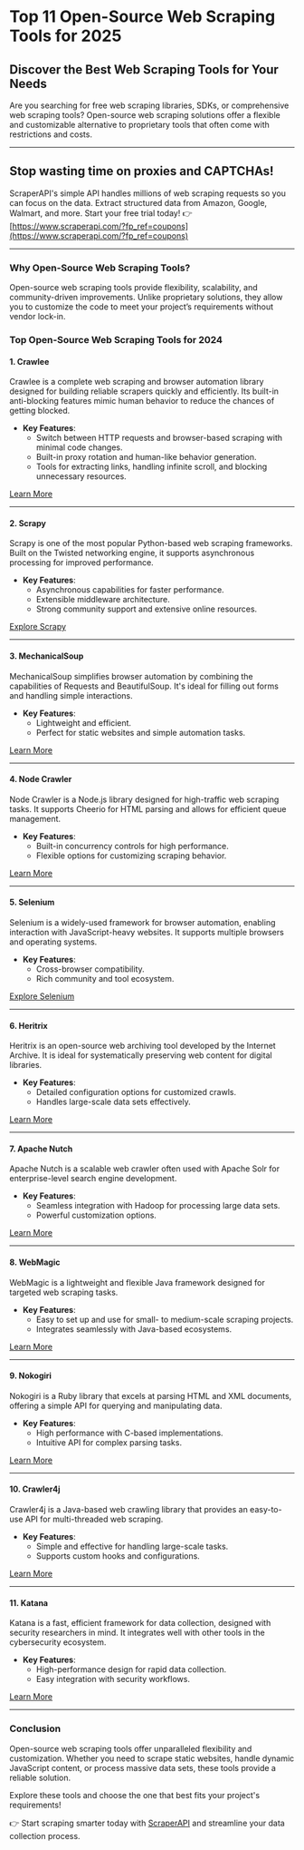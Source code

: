 # Top 11 Open-Source Web Scraping Tools for 2025

## Discover the Best Web Scraping Tools for Your Needs

Are you searching for free web scraping libraries, SDKs, or comprehensive web scraping tools? Open-source web scraping solutions offer a flexible and customizable alternative to proprietary tools that often come with restrictions and costs.

---

## Stop wasting time on proxies and CAPTCHAs!

ScraperAPI's simple API handles millions of web scraping requests so you can focus on the data. Extract structured data from Amazon, Google, Walmart, and more. Start your free trial today! 👉 [https://www.scraperapi.com/?fp_ref=coupons](https://www.scraperapi.com/?fp_ref=coupons)

---

### Why Open-Source Web Scraping Tools?

Open-source web scraping tools provide flexibility, scalability, and community-driven improvements. Unlike proprietary solutions, they allow you to customize the code to meet your project’s requirements without vendor lock-in.

### Top Open-Source Web Scraping Tools for 2024

#### 1. Crawlee
Crawlee is a complete web scraping and browser automation library designed for building reliable scrapers quickly and efficiently. Its built-in anti-blocking features mimic human behavior to reduce the chances of getting blocked.

- **Key Features**:
  - Switch between HTTP requests and browser-based scraping with minimal code changes.
  - Built-in proxy rotation and human-like behavior generation.
  - Tools for extracting links, handling infinite scroll, and blocking unnecessary resources.

[Learn More](https://crawlee.dev/)

---

#### 2. Scrapy
Scrapy is one of the most popular Python-based web scraping frameworks. Built on the Twisted networking engine, it supports asynchronous processing for improved performance.

- **Key Features**:
  - Asynchronous capabilities for faster performance.
  - Extensible middleware architecture.
  - Strong community support and extensive online resources.

[Explore Scrapy](https://scrapy.org/)

---

#### 3. MechanicalSoup
MechanicalSoup simplifies browser automation by combining the capabilities of Requests and BeautifulSoup. It's ideal for filling out forms and handling simple interactions.

- **Key Features**:
  - Lightweight and efficient.
  - Perfect for static websites and simple automation tasks.

[Learn More](https://github.com/MechanicalSoup/MechanicalSoup)

---

#### 4. Node Crawler
Node Crawler is a Node.js library designed for high-traffic web scraping tasks. It supports Cheerio for HTML parsing and allows for efficient queue management.

- **Key Features**:
  - Built-in concurrency controls for high performance.
  - Flexible options for customizing scraping behavior.

[Learn More](https://github.com/bda-research/node-crawler)

---

#### 5. Selenium
Selenium is a widely-used framework for browser automation, enabling interaction with JavaScript-heavy websites. It supports multiple browsers and operating systems.

- **Key Features**:
  - Cross-browser compatibility.
  - Rich community and tool ecosystem.

[Explore Selenium](https://selenium.dev/)

---

#### 6. Heritrix
Heritrix is an open-source web archiving tool developed by the Internet Archive. It is ideal for systematically preserving web content for digital libraries.

- **Key Features**:
  - Detailed configuration options for customized crawls.
  - Handles large-scale data sets effectively.

[Learn More](https://github.com/internetarchive/heritrix3)

---

#### 7. Apache Nutch
Apache Nutch is a scalable web crawler often used with Apache Solr for enterprise-level search engine development.

- **Key Features**:
  - Seamless integration with Hadoop for processing large data sets.
  - Powerful customization options.

[Learn More](https://nutch.apache.org/)

---

#### 8. WebMagic
WebMagic is a lightweight and flexible Java framework designed for targeted web scraping tasks.

- **Key Features**:
  - Easy to set up and use for small- to medium-scale scraping projects.
  - Integrates seamlessly with Java-based ecosystems.

[Learn More](https://github.com/code4craft/webmagic)

---

#### 9. Nokogiri
Nokogiri is a Ruby library that excels at parsing HTML and XML documents, offering a simple API for querying and manipulating data.

- **Key Features**:
  - High performance with C-based implementations.
  - Intuitive API for complex parsing tasks.

[Learn More](https://nokogiri.org/)

---

#### 10. Crawler4j
Crawler4j is a Java-based web crawling library that provides an easy-to-use API for multi-threaded web scraping.

- **Key Features**:
  - Simple and effective for handling large-scale tasks.
  - Supports custom hooks and configurations.

[Learn More](https://github.com/yasserg/crawler4j)

---

#### 11. Katana
Katana is a fast, efficient framework for data collection, designed with security researchers in mind. It integrates well with other tools in the cybersecurity ecosystem.

- **Key Features**:
  - High-performance design for rapid data collection.
  - Easy integration with security workflows.

[Learn More](https://github.com/projectdiscovery/katana)

---

### Conclusion

Open-source web scraping tools offer unparalleled flexibility and customization. Whether you need to scrape static websites, handle dynamic JavaScript content, or process massive data sets, these tools provide a reliable solution.

Explore these tools and choose the one that best fits your project's requirements!

👉 Start scraping smarter today with [ScraperAPI](https://www.scraperapi.com/?fp_ref=coupons) and streamline your data collection process.
